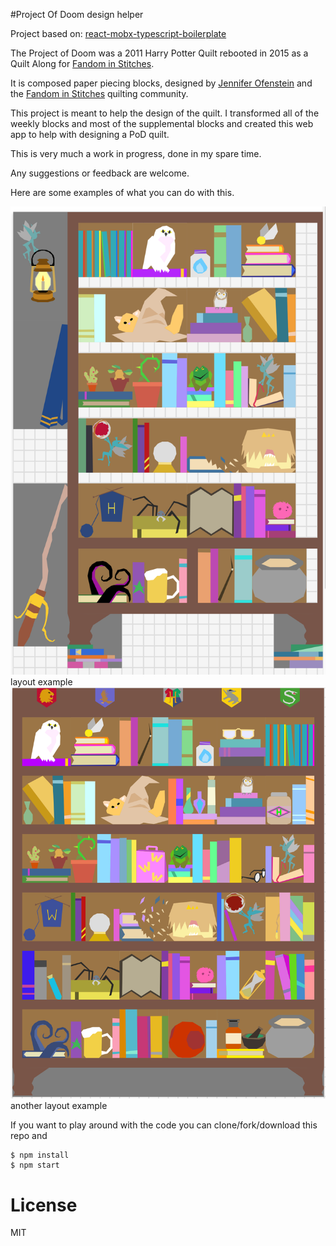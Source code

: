 #Project Of Doom design helper

Project based on: [react-mobx-typescript-boilerplate](https://github.com/rokoroku/react-mobx-typescript-boilerplate)

The Project of Doom was a 2011 Harry Potter Quilt rebooted in 2015 as a Quilt Along for 
[Fandom in Stitches](http://www.fandominstitches.com/2015/07/harry-potter-bookcase-quilt-along.html). 

It is composed paper piecing blocks, designed by 
[Jennifer Ofenstein](https://sewhooked.com) and the 
[Fandom in Stitches](http://www.fandominstitches.com) quilting community.

This project is meant to help the design of the quilt. 
I transformed all of the weekly blocks and most of the supplemental blocks and created this web app
to help with designing a PoD quilt. 

This is very much a work in progress, done in my spare time.

Any suggestions or feedback are welcome.

Here are some examples of what you can do with this.

![alt text](readme-images/layout1.png "layout example")
layout example
![alt text](readme-images/layout2.png "another layout example")
another layout example

If you want to play around with the code you can clone/fork/download this repo and
```
$ npm install
$ npm start
```
# License
MIT
